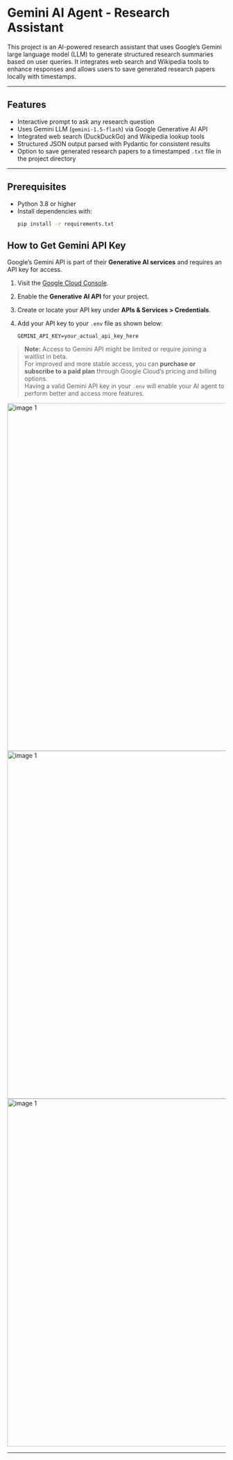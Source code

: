 # Gemini AI Agent - Research Assistant

This project is an AI-powered research assistant that uses Google’s Gemini large language model (LLM) to generate structured research summaries based on user queries. It integrates web search and Wikipedia tools to enhance responses and allows users to save generated research papers locally with timestamps.

---

## Features

- Interactive prompt to ask any research question
- Uses Gemini LLM (`gemini-1.5-flash`) via Google Generative AI API
- Integrated web search (DuckDuckGo) and Wikipedia lookup tools
- Structured JSON output parsed with Pydantic for consistent results
- Option to save generated research papers to a timestamped `.txt` file in the project directory

---

## Prerequisites

- Python 3.8 or higher
- Install dependencies with:
  ```bash
  pip install -r requirements.txt

## How to Get Gemini API Key

Google’s Gemini API is part of their **Generative AI services** and requires an API key for access.

1. Visit the [Google Cloud Console](https://console.cloud.google.com/).
2. Enable the **Generative AI API** for your project.
3. Create or locate your API key under **APIs & Services > Credentials**.
4. Add your API key to your `.env` file as shown below:

    ```
    GEMINI_API_KEY=your_actual_api_key_here
    ```

> **Note:** Access to Gemini API might be limited or require joining a waitlist in beta.  
> For improved and more stable access, you can **purchase or subscribe to a paid plan** through Google Cloud’s pricing and billing options.  
> Having a valid Gemini API key in your `.env` will enable your AI agent to perform better and access more features.

<img src="images/first.png" width="800" alt="image 1" />
<img src="images/second.png" width="800" alt="image 1" />
<img src="images/pdf.png" width="800" alt="image 1" />

---

